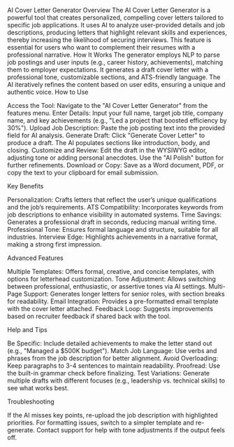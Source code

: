 AI Cover Letter Generator
Overview
The AI Cover Letter Generator is a powerful tool that creates personalized, compelling cover letters tailored to specific job applications. It uses AI to analyze user-provided details and job descriptions, producing letters that highlight relevant skills and experiences, thereby increasing the likelihood of securing interviews. This feature is essential for users who want to complement their resumes with a professional narrative.
How It Works
The generator employs NLP to parse job postings and user inputs (e.g., career history, achievements), matching them to employer expectations. It generates a draft cover letter with a professional tone, customizable sections, and ATS-friendly language. The AI iteratively refines the content based on user edits, ensuring a unique and authentic voice.
How to Use

Access the Tool: Navigate to the "AI Cover Letter Generator" from the features menu.
Enter Details: Input your full name, target job title, company name, and key achievements (e.g., "Led a project that boosted efficiency by 30%").
Upload Job Description: Paste the job posting text into the provided field for AI analysis.
Generate Draft: Click "Generate Cover Letter" to produce a draft. The AI populates sections like introduction, body, and closing.
Customize and Review: Edit the draft in the WYSIWYG editor, adjusting tone or adding personal anecdotes. Use the "AI Polish" button for further refinements.
Download or Copy: Save as a Word document, PDF, or copy the text to your clipboard for email submission.

Key Benefits

Personalization: Crafts letters that reflect the user’s unique qualifications and the job’s requirements.
ATS Compatibility: Incorporates keywords from job descriptions to enhance visibility in automated systems.
Time Savings: Generates a professional draft in seconds, reducing manual writing time.
Professional Tone: Ensures formal language and structure, suitable for all industries.
Interview Edge: Highlights achievements in a narrative format, making a strong first impression.

Advanced Features

Multiple Templates: Offers formal, creative, and concise templates, with options for letterhead customization.
Tone Adjustment: Allows switching between professional, enthusiastic, or assertive tones via AI settings.
Multi-Page Support: Generates longer letters for senior roles, with section breaks for readability.
Email Integration: Provides a pre-formatted email template with the cover letter attached.
Feedback Loop: Suggests improvements based on recruiter feedback if shared back with the tool.

Help and Tips

Be Specific: Include detailed achievements to make the letter stand out (e.g., "Managed a $500K budget").
Match Job Language: Use verbs and phrases from the job description for better alignment.
Avoid Overloading: Keep paragraphs to 3-4 sentences to maintain readability.
Proofread: Use the built-in grammar check before finalizing.
Test Variations: Generate multiple drafts with different focuses (e.g., leadership vs. technical skills) to see what works best.

Troubleshooting

If the AI misses key points, re-upload the job description with highlighted priorities.
For formatting issues, switch to a simpler template and re-generate.
Contact support for help with tone adjustments if the output feels off.
